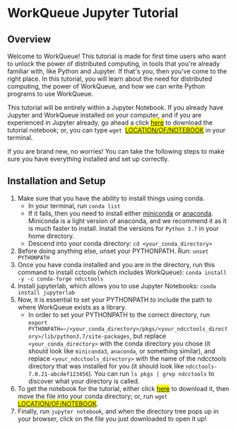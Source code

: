 # WorkQueue Jupyter Tutorial

## Overview

Welcome to WorkQueue!  This tutorial is made for first time users who want to unlock the power of distributed computing, in tools that you're already familiar with, like Python and Jupyter.  If that's you, then you've come to the right place.  In this tutorial, you will learn about the need for distributed computing, the power of WorkQueue, and how we can write Python programs to use WorkQueue.

This tutorial will be entirely within a Jupyter Notebook.  If you already have Jupyter and WorkQueue installed on your computer, and if you are experienced in Jupyter already, go ahead a click <u style="background-color: yellow;">here</u> to download the tutorial notebook; or, you can type `wget `<u style="background-color: yellow;">LOCATION/OF/NOTEBOOK</u> in your terminal.

If you are brand new, no worries!  You can take the following steps to make sure you have everything installed and set up correctly.

## Installation and Setup

1. Make sure that you have the ability to install things using conda.
    - In your terminal, run `conda list`
    - If it fails, then you need to install either <a href="https://docs.conda.io/projects/conda/en/latest/user-guide/install/">miniconda</a> or <a href="https://docs.anaconda.com/anaconda/install/">anaconda</a>. Miniconda is a light version of anaconda, and we recommend it as it is much faster to install. Install the versions for `Python 3.7` in your home directory.
    - Descend into your conda directory: `cd <your_conda_directory>`
2. Before doing anything else, unset your PYTHONPATH. Run: `unset PYTHONPATH`
3. Once you have conda installed and you are in the directory, run this command to install cctools (which includes WorkQueue): `conda install -y -c conda-forge ndcctools`
4. Install jupyterlab, which allows you to use Jupyter Notebooks: `conda install jupyterlab`
5. Now, it is essential to set your PYTHONPATH to include the path to where WorkQueue exists as a library.
    - In order to set your PYTHONPATH to the correct directory, run `export PYTHONPATH=~/<your_conda_directory>/pkgs/<your_ndcctools_directory>/lib/python3.7/site-packages`, but replace `<your_conda_directory>` with the conda directory you chose (it should look like `miniconda3`, `anaconda`, or something similar), and replace `<your_ndcctools_directory>` with the name of the ndcctools directory that was installed for you (it should look like `ndcctools-7.0.21-abcdef123456`).  You can run `ls pkgs | grep ndcctools` to discover what your directory is called.
6. To get the notebook for the tutorial, either click <u style="background-color: yellow;">here</u> to download it, then move the file into your conda directory; or, run `wget `<u style="background-color: yellow;">LOCATION/OF/NOTEBOOK</u>.
7. Finally, run `jupyter notebook`, and when the directory tree pops up in your browser, click on the file you just downloaded to open it up!
